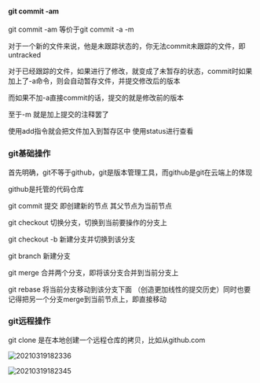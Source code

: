 #### git commit -am

git commit -am 等价于git commit -a -m

对于一个新的文件来说，他是未跟踪状态的，你无法commit未跟踪的文件，即untracked

对于已经跟踪的文件，如果进行了修改，就变成了未暂存的状态，commit时如果加上了-a命令，则会自动暂存文件，并提交修改后的版本

而如果不加-a直接commit的话，提交的就是修改前的版本

至于-m 就是加上提交的注释罢了

使用add指令就会把文件加入到暂存区中 使用status进行查看

### git基础操作

首先明确，git不等于github，git是版本管理工具，而github是git在云端上的体现

github是托管的代码仓库

git commit 提交 即创建新的节点 其父节点为当前节点

git checkout 切换分支，切换到当前要操作的分支上

git checkout -b <branch-name> 新建分支并切换到该分支

git branch <branch-name> 新建分支

git merge 合并两个分支，即将该分支合并到当前分支上

git rebase 将当前分支移动到该分支下面 （创造更加线性的提交历史）同时也要记得把另一个分支merge到当前节点上，即直接移动



### git远程操作

git clone 是在本地创建一个远程仓库的拷贝，比如从github.com

![20210319182336](https://picsheep.oss-cn-beijing.aliyuncs.com/pic/20210319182336.png)

![20210319182345](https://picsheep.oss-cn-beijing.aliyuncs.com/pic/20210319182345.png)